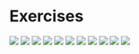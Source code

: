# Exercises

![](assets/exercise_1.jpg)
![](assets/exercise_2.jpg)
![](assets/exercise_3.jpg)
![](assets/exercise_4.jpg)
![](assets/exercise_5.jpg)
![](assets/exercise_6.jpg)
![](assets/exercise_7.jpg)
![](assets/exercise_8.jpg)
![](assets/exercise_9.jpg)
![](assets/exercise_10.jpg)
![](assets/exercise_11.jpg)
